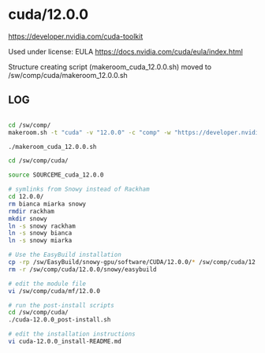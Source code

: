 cuda/12.0.0
========================

<https://developer.nvidia.com/cuda-toolkit>

Used under license:
EULA
<https://docs.nvidia.com/cuda/eula/index.html>

Structure creating script (makeroom_cuda_12.0.0.sh) moved to /sw/comp/cuda/makeroom_12.0.0.sh

LOG
---

```bash

cd /sw/comp/
makeroom.sh -t "cuda" -v "12.0.0" -c "comp" -w "https://developer.nvidia.com/cuda-toolkit" -l "EULA" -L "https://docs.nvidia.com/cuda/eula/index.html" -d "CUDA (formerly Compute Unified Device Architecture) is a parallel computing platform and programming model created by NVIDIA and implemented by the graphics processing units (GPUs) that they produce. CUDA gives developers access to the virtual instruction set and memory of the parallel computational elements in CUDA GPUs."

./makeroom_cuda_12.0.0.sh

cd /sw/comp/cuda/

source SOURCEME_cuda_12.0.0

# symlinks from Snowy instead of Rackham
cd 12.0.0/
rm bianca miarka snowy
rmdir rackham
mkdir snowy
ln -s snowy rackham
ln -s snowy bianca
ln -s snowy miarka

# Use the EasyBuild installation
cp -rp /sw/EasyBuild/snowy-gpu/software/CUDA/12.0.0/* /sw/comp/cuda/12.0.0/snowy/.
rm -r /sw/comp/cuda/12.0.0/snowy/easybuild

# edit the module file
vi /sw/comp/cuda/mf/12.0.0

# run the post-install scripts
cd /sw/comp/cuda/
./cuda-12.0.0_post-install.sh

# edit the installation instructions
vi cuda-12.0.0_install-README.md

```

